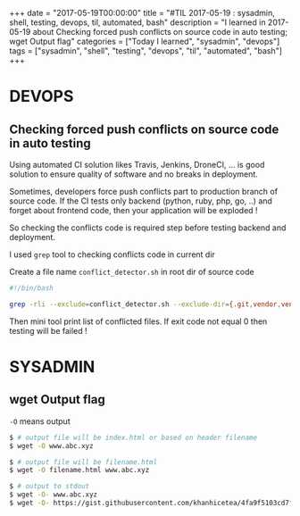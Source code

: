 +++
date = "2017-05-19T00:00:00"
title = "#TIL 2017-05-19 : sysadmin, shell, testing, devops, til, automated, bash"
description = "I learned in 2017-05-19 about Checking forced push conflicts on source code in auto testing; wget Output flag"
categories = ["Today I learned", "sysadmin", "devops"]
tags = ["sysadmin", "shell", "testing", "devops", "til", "automated", "bash"]
+++


# DEVOPS

## Checking forced push conflicts on source code in auto testing

Using automated CI solution likes Travis, Jenkins, DroneCI, ... is good solution to ensure quality of software and no breaks in deployment.

Sometimes, developers force push conflicts part to production branch of source code. If the CI tests only backend (python, ruby, php, go, ..) and forget about frontend code, then your application will be exploded !

So checking the conflicts code is required step before testing backend and deployment.

I used `grep` tool to checking conflicts code in current dir

Create a file name `conflict_detector.sh` in root dir of source code

```bash
#!/bin/bash

grep -rli --exclude=conflict_detector.sh --exclude-dir={.git,vendor,venv,node_modules} "<<<<<<< HEAD" .
```

Then mini tool print list of conflicted files. If exit code not equal 0 then testing will be failed !

# SYSADMIN

## wget Output flag

`-O` means output

```bash
$ # output file will be index.html or based on header filename
$ wget -O www.abc.xyz
```

```bash
$ # output file will be filename.html
$ wget -O filename.html www.abc.xyz
```

```bash
$ # output to stdout
$ wget -O- www.abc.xyz
$ wget -O- https://gist.githubusercontent.com/khanhicetea/4fa9f5103cd7fbc2d2270abce05c9c2b/raw/helloworld.sh | bash
```
